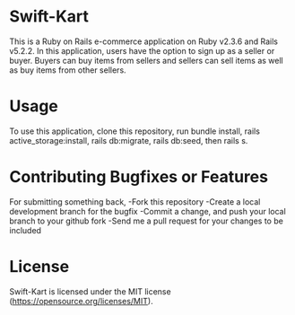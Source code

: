 # Swift-Kart

This is a Ruby on Rails e-commerce application on Ruby v2.3.6 and Rails v5.2.2. In this application, users have the option to sign up as a seller or buyer. Buyers can buy items from sellers and sellers can sell items as well as buy items from other sellers.

# Usage

To use this application, clone this repository, run bundle install, rails active_storage:install, rails db:migrate, rails db:seed, then rails s.

# Contributing Bugfixes or Features

For submitting something back,
-Fork this repository
-Create a local development branch for the bugfix
-Commit a change, and push your local branch to your github fork
-Send me a pull request for your changes to be included

# License

Swift-Kart is licensed under the MIT license (https://opensource.org/licenses/MIT).
